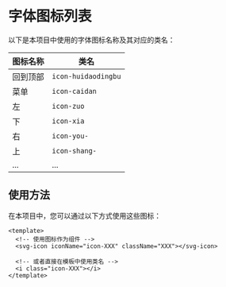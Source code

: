 # 字体图标列表

以下是本项目中使用的字体图标名称及其对应的类名：

| 图标名称 | 类名                |
| -------- | ------------------- |
| 回到顶部 | `icon-huidaodingbu` |
| 菜单     | `icon-caidan`       |
| 左       | `icon-zuo`          |
| 下       | `icon-xia`          |
| 右       | `icon-you-`         |
| 上       | `icon-shang-`       |
| ...      | ...                 |

## 使用方法

在本项目中，您可以通过以下方式使用这些图标：

```vue
<template>
  <!-- 使用图标作为组件 -->
  <svg-icon iconName="icon-XXX" className="XXX"></svg-icon>

  <!-- 或者直接在模板中使用类名 -->
  <i class="icon-XXX"></i>
</template>
```
